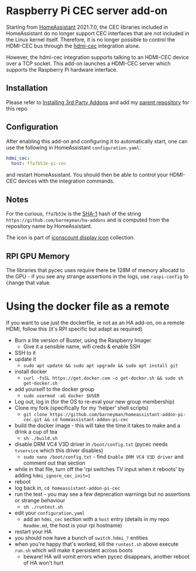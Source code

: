 # Raspberry Pi CEC server add-on

Starting from [HomeAssistant](https://www.home-assistant.io) 2021.7.0, the CEC
libraries included in HomeAssistant do no longer support CEC interfaces that are
not included in the Linux kernel itself. Therefore, it is no longer possible to
control the HDMI-CEC bus through the [hdmi-cec](https://www.home-assistant.io/integrations/hdmi_cec/) integration alone.

However, the hdmi-cec integration supports talking to an HDMI-CEC device over
a TCP socket. This add-on launches a HDMI-CEC server which supports the
Raspberry Pi hardware interface.

## Installation

Please refer to [Installing 3rd Party Addons](https://github.com/home-assistant/hassio-addons-example) and add 
my [parent repository](https://github.com/barneyman/ha-addons) for this repo 

## Configuration

After enabling this add-on and configuring it
to automatically start, one can use the following in HomeAssistant `configuration.yaml`:

```yaml
hdmi_cec:
  host: ffa7b53e-pi-cec
```

and restart HomeAssistant. You should then be able to control your HDMI-CEC devices
with the integration commands.

## Notes



For the curious, `ffa7b53e` is the [SHA-1](https://en.wikipedia.org/wiki/SHA-1) hash
of the string `https://github.com/barneyman/ha-addons` and is computed
from the repository name by HomeAssistant.

The icon is part of [iconscount display icon](https://iconscout.com/icon/display-171) collection.

## RPI GPU Memory

The libraries that pycec uses require there be 128M of memory allocatd to the GPU - if you see any
strange assertions in the logs, use `raspi-config` to change that value.

# Using the docker file as a remote

If you want to use just the dockerfile, ie not as an HA add-on, on a remote HDMI, follow this (it's
RPI specific but adapt as required)

* Burn a lite version of Buster, using the Raspberry Imager
  * Give it a sensible name, wifi creds & enable SSH
* SSH to it
* update it
  * `sudo apt update && sudo apt upgrade && sudo apt install git`
* install docker
  * `curl -fsSL https://get.docker.com -o get-docker.sh && sudo sh get-docker.sh`
* add yourself to the docker group
  * `sudo usermod -aG docker $USER`
* Log out, log in (for the OS to re-eval your new group membership)
* Clone my fork (specifically for my 'helper' shell scripts)
  * `git clone https://github.com/barneyman/homeassistant-addon-pi-cec.git && cd homeassistant-addon-pi-cec`
* build the docker image - this will take the time it takes to make and a drink a cup of tea
  * `sh ./build.sh`
* disable DRM VC4 V3D driver in `/boot/config.txt` (pycec needs `tvservice` which this driver disables)
  * `sudo nano /boot/config.txt` - find `Enable DRM VC4 V3D driver` and comment out that section
* while in that file, turn off the 'rpi switches TV input when it reboots' by adding `hdmi_ignore_cec_init=1` 
* reboot
* log back in, `cd homeassistant-addon-pi-cec`
* run the test - you may see a few deprecation warnings but no assertions or strange behaviour
  * `sh ./runtest.sh` 
* edit your `configuration.yaml`
  * add an `hdmi_cec` section with a `host` entry (details in my repo `Readme.md`, the host is your rpi hostname)
* restart your HA
* you should now have a bunch of `switch.hdmi_?` entities
* when you're happy that's worked, kill the `runtest.sh` above execute `run.sh` which will make it persistent across boots
  * beware! HA will vomit errors when pycec disappears, another reboot of HA won't hurt



